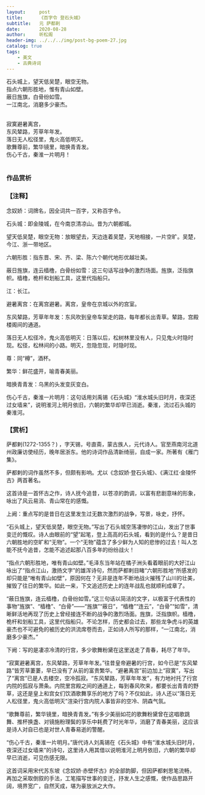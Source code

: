 ```yaml
---
layout:     post
title:      《百字令 登石头城》
subtitle:   元 萨都剌
date:       2020-08-28
author:     听松阁
header-img: ../../../img/post-bg-poem-27.jpg
catalog: true
tags:
    - 美文
    - 古典诗词
---
```


石头城上，望天低吴楚，眼空无物。<br>
指点六朝形胜地，惟有青山如壁。<br>
蔽日旌旗，白骨纷如雪。<br>
一江南北，消磨多少豪杰。<br><br>

寂寞避暑离宫，<br>
东风辇路，芳草年年发。<br>
落日无人松径里，鬼火高低明灭。<br>
歌舞尊前，繁华镜里，暗换青青发。<br>
伤心千古，秦淮一片明月！<br><br>



### 作品赏析
### 【注释】

念奴娇：词牌名，因全词共一百字，又称百字令。

石头城：即金陵城，在今南京清凉山。昔为六朝都城。

望天低吴楚，眼空无物：放眼望去，天边连着吴楚，天地相接，一片空旷。吴楚，今江、浙一带地区。

六朝形胜：指东晋、宋、齐、梁、陈六个朝代地形优越壮美。

蔽日旌旗，连云樯橹，白骨纷如雪：这三句话写战争的激烈场面。旌旗，泛指旗帜。樯橹，桅杆和划船工具，这里代指船只。

江：长江。

避暑离宫：在离宫避暑。离宫，皇帝在京城以外的宫室。

东风辇路，芳草年年发：东风吹到皇帝车架走的路，每年都长出青草。辇路，宫殿楼阁间的通道。

落日无人松径冷，鬼火高低明灭：日落以后，松树林里没有人，只见鬼火时隐时现。松径，松林间的小路。明灭，忽隐忽现，时隐时现。

尊：同“樽”，酒杯。

繁华：鲜花盛开，喻青春美丽。

暗换青青发：乌黑的头发变灰变白。

伤心千古，秦淮一片明月：这句话用刘禹锡《石头城》“淮水城头旧时月，夜深还过女墙来”，说明淮河上明月依旧，六朝的繁华却早已消逝。秦淮，流过石头城的秦淮河。


### 【赏析】

萨都剌(1272-1355？) ，字天锡，号直斋，蒙古族人，元代诗人。官至燕南河北道州政廉访使经历，晚年居浙东。他的诗词作品清新绮丽，自成一家。所著有《雁门集》。

萨都剌的词作虽然不多，但颇有影响。尤以《念奴娇·登石头城》、《满江红·金陵怀古》两首著名。

这首诗是一首怀古之作，诗人抚今追昔，以苍凉的韵调，以富有悲剧意味的形象，咏出了风云易消、青山常在的感慨。

上阙：重点写的是昔日在这里发生过无数次激烈的战争，写景，咏史，抒怀。

“石头城上，望天低吴楚，眼空无物。”写出了石头城空荡凄惨的江山，发出了世事变迁的慨叹。诗人由眼前的“望”起笔，登上高高的石头城，看到的是什么？是昔日六朝胜地的空旷和“无物”。一个“无物”蕴含了多少鲜为人知的悲惨的过去！叫人怎能不抚今追昔，怎能不追述起那八百多年的纷纷战火！

“指点六朝形胜地，唯有青山如壁。”毛泽东当年站在橘子洲头看着眼前的大好江山咏出了“指点江山，激扬文字”的雄浑诗句，然而萨都剌目睹“六朝形胜地”所感发的却只能是“唯有青山如壁”，原因何在？无非是连年不断地战火摧残了山川的壮美，摧毁了往日的繁华。如此一来，下文追述历史上的连年战乱也就顺利成章了。

“蔽日旌旗，连云樯橹，白骨纷如雪。”这三句话以简洁的文字，以极富于代表性的事物“旌旗”、“樯橹”、“白骨”——“旌旗”“蔽日”，“樯橹”“连云”，“白骨”“如雪”，清晰鲜活地再现了历史上曾经接连不断的战争的激烈场面。旌旗，泛指旗帜。樯橹，桅杆和划船工具，这里代指船只。不论怎样，历史都会过去，那些龙争虎斗的英雄豪杰也不可避免的被历史的洪流席卷而去，正如诗人所写的那样，“一江南北，消磨多少豪杰。”

下阙：写的是凄凉冷清的行宫，多少歌舞粉黛在这里送走了青春，耗尽了年华。

“寂寞避暑离宫，东风辇路，芳草年年发。”往昔皇帝避暑的行宫，如今已是“东风辇路”皆芳草萋萋，早已没有了从前的富贵繁华。“避暑离宫”前边加上“寂寞”，写出了“离宫”已是人去楼空，空冷孤寂。“东风辇路，芳草年年发”，有力地衬托了行宫内院的孤寂与萧条。内院里宫殿之间的通道上，每到春风吹来，都要长出青青的野草，这还是皇上和宫女们饮酒歌舞享乐的地方了吗？不仅如此，诗人还以“落日无人松径里，鬼火高低明灭”渲染行宫内院人事皆非的空冷、阴森气氛。

“歌舞尊前，繁华镜里，暗换青青发。”有多少美丽如花的歌舞粉黛曾在这唱歌跳舞、推杯换盏、对镜施粉理鬓的享乐中耗费了时光年华，消磨了青春美丽，这应该是诗人对自已也是对世人青春易逝的警醒。

“伤心千古，秦淮一片明月。”唐代诗人刘禹锡在《石头城》中有“淮水城头旧时月，夜深还过女墙来”的诗句，这里诗人用其借以说明淮河上明月依旧，六朝的繁华却早已消逝，可见伤感无限。

这首词采用宋代苏东坡《念奴娇·赤壁怀古》的全部韵脚，但因萨都剌思笔流畅，再加之采取倒叙的手法，工笔描写世事的变迁，抒发人生之感慨，使作品思路开阔，境界宽广，自然天成，堪为豪放派之大作。
